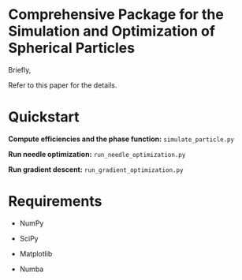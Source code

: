 # Comprehensive Package for the Simulation and Optimization of Spherical Particles

Briefly,

Refer to this paper for the details.

# Quickstart

**Compute efficiencies and the phase function:** `simulate_particle.py`

**Run needle optimization:** `run_needle_optimization.py`

**Run gradient descent:** `run_gradient_optimization.py`

# Requirements

- NumPy

- SciPy

- Matplotlib

- Numba
